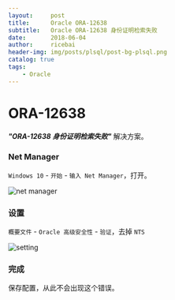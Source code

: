 ```yaml
---
layout:     post
title:      Oracle ORA-12638
subtitle:   Oracle ORA-12638 身份证明检索失败
date:       2018-06-04
author:     ricebai
header-img: img/posts/plsql/post-bg-plsql.png
catalog: true
tags:
    - Oracle
---
```


# ORA-12638

***"ORA-12638 身份证明检索失败"*** 解决方案。

### Net Manager

`Windows 10` - `开始` - `输入 Net Manager`，打开。

![net manager](https://ricebai.github.io/img/posts/oracle-12638/1.jpg)

### 设置

`概要文件` - `Oracle 高级安全性` - `验证`，去掉 `NTS`

![setting](https://ricebai.github.io/img/posts/oracle-12638/2.jpg)

### 完成

保存配置，从此不会出现这个错误。

